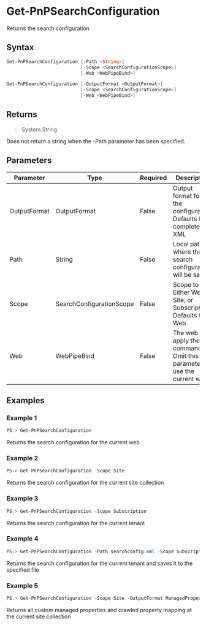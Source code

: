 # Get-PnPSearchConfiguration
Returns the search configuration
## Syntax
```powershell
Get-PnPSearchConfiguration [-Path <String>]
                           [-Scope <SearchConfigurationScope>]
                           [-Web <WebPipeBind>]
```


```powershell
Get-PnPSearchConfiguration [-OutputFormat <OutputFormat>]
                           [-Scope <SearchConfigurationScope>]
                           [-Web <WebPipeBind>]
```


## Returns
>System.String

Does not return a string when the -Path parameter has been specified.

## Parameters
Parameter|Type|Required|Description
---------|----|--------|-----------
|OutputFormat|OutputFormat|False|Output format for of the configuration. Defaults to complete XML|
|Path|String|False|Local path where the search configuration will be saved|
|Scope|SearchConfigurationScope|False|Scope to use. Either Web, Site, or Subscription. Defaults to Web|
|Web|WebPipeBind|False|The web to apply the command to. Omit this parameter to use the current web.|
## Examples

### Example 1
```powershell
PS:> Get-PnPSearchConfiguration
```
Returns the search configuration for the current web

### Example 2
```powershell
PS:> Get-PnPSearchConfiguration -Scope Site
```
Returns the search configuration for the current site collection

### Example 3
```powershell
PS:> Get-PnPSearchConfiguration -Scope Subscription
```
Returns the search configuration for the current tenant

### Example 4
```powershell
PS:> Get-PnPSearchConfiguration -Path searchconfig.xml -Scope Subscription
```
Returns the search configuration for the current tenant and saves it to the specified file

### Example 5
```powershell
PS:> Get-PnPSearchConfiguration -Scope Site -OutputFormat ManagedPropertyMappings
```
Returns all custom managed properties and crawled property mapping at the current site collection
